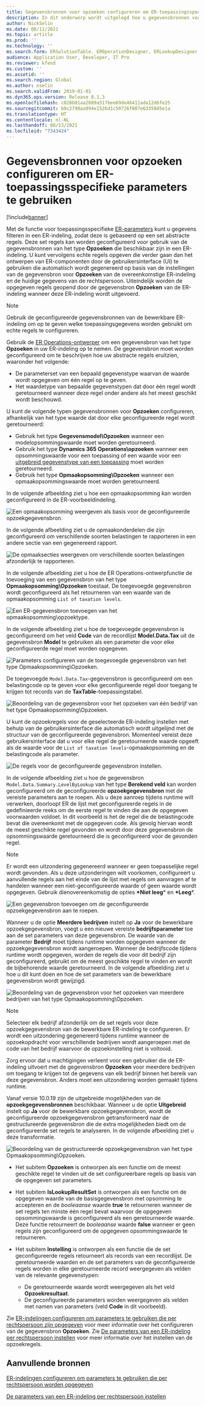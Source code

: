```yaml
---
title: Gegevensbronnen voor opzoeken configureren om ER-toepassingsspecifieke parameters te gebruiken
description: In dit onderwerp wordt uitgelegd hoe u gegevensbronnen voor opzoeken in ER-indelingen (Elektronische rapportage) kunt configureren voor het gebruik van ER-applicatiespecifieke parameters.
author: NickSelin
ms.date: 08/11/2021
ms.topic: article
ms.prod: ''
ms.technology: ''
ms.search.form: ERSolutionTable, EROperationDesigner, ERLookupDesigner, ERComponentLookupStructureEditing
audience: Application User, Developer, IT Pro
ms.reviewer: kfend
ms.custom: ''
ms.assetid: ''
ms.search.region: Global
ms.author: nselin
ms.search.validFrom: 2019-01-01
ms.dyn365.ops.version: Release 8.1.3
ms.openlocfilehash: c028b01aa2889a517bee69de46411ada12d6fe25
ms.sourcegitcommit: b9c2798aa994e1526d1c50726f807e6335885e1a
ms.translationtype: HT
ms.contentlocale: nl-NL
ms.lasthandoff: 08/13/2021
ms.locfileid: "7343424"
---
```

# <a name="configure-lookup-data-sources-to-use-er-application-specific-parameters"></a>Gegevensbronnen voor opzoeken configureren om ER-toepassingsspecifieke parameters te gebruiken 

[!include[banner](../includes/banner.md)]

Met de functie voor toepassingsspecifieke [ER-parameters](general-electronic-reporting.md) kunt u gegevens filteren in een ER-indeling, zodat deze is gebaseerd op een set abstracte regels. Deze set regels kan worden geconfigureerd voor gebruik van de gegevensbronnen van het type **Opzoeken** die beschikbaar zijn in een ER-indeling. U kunt vervolgens echte regels opgeven die verder gaan dan het ontwerpen van ER-componenten door de gebruikersinterface (UI) te gebruiken die automatisch wordt gegenereerd op basis van de instellingen van de gegevensbron voor **Opzoeken** van de overeenkomstige ER-indeling en de huidige gegevens van de rechtspersoon. Uiteindelijk worden de opgegeven regels geopend door de gegevensbron **Opzoeken** van de ER-indeling wanneer deze ER-indeling wordt uitgevoerd.

> [!NOTE]
> Gebruik de geconfigureerde gegevensbronnen van de bewerkbare ER-indeling om op te geven welke toepassingsgegevens worden gebruikt om echte regels te configureren.

Gebruik de [ER Operations-ontwerper](general-electronic-reporting.md#building-a-format-that-uses-a-data-model-as-a-base) om een gegevensbron van het type **Opzoeken** in uw ER-indeling op te nemen. De gegevensbron moet worden geconfigureerd om te beschrijven hoe uw abstracte regels eruitzien, waaronder het volgende:

   - De parameterset van een bepaald gegevenstype waarvan de waarde wordt opgegeven om één regel op te geven.
   - Het waardetype van bepaalde gegevenstypen dat door één regel wordt geretourneerd wanneer deze regel onder andere als het meest geschikt wordt beschouwd.

U kunt de volgende typen gegevensbronnen voor **Opzoeken** configureren, afhankelijk van het type waarde dat door elke geconfigureerde regel wordt geretourneerd:

   - Gebruik het type **Gegevensmodel\Opzoeken** wanneer een modelopsommingswaarde moet worden geretourneerd.
   - Gebruik het type **Dynamics 365 Operations\opzoeken** wanneer een opsommingswaarde voor een toepassing of een waarde voor een [uitgebreid gegevenstype van een toepassing](../extensibility/extensible-edts.md) moet worden geretourneerd.
   - Gebruik het type **Opmaakopsomming\Opzoeken** wanneer een opmaakopsommingswaarde moet worden geretourneerd.

In de volgende afbeelding ziet u hoe een opmaakopsomming kan worden geconfigureerd in de ER-voorbeeldindeling.

   ![Een opmaakopsomming weergeven als basis voor de geconfigureerde opzoekgegevensbron.](./media/er-lookup-data-sources-img1.gif)

In de volgende afbeelding ziet u de opmaakonderdelen die zijn geconfigureerd om verschillende soorten belastingen te rapporteren in een andere sectie van een gegenereerd rapport.

   ![De opmaaksecties weergeven om verschillende soorten belastingen afzonderlijk te rapporteren.](./media/er-lookup-data-sources-img2.png)

In de volgende afbeelding ziet u hoe de ER Operations-ontwerpfunctie de toevoeging van een gegevensbron van het type **Opmaakopsomming\Opzoeken** toestaat.  De toegevoegde gegevensbron wordt geconfigureerd als het retourneren van een waarde van de opmaakopsomming `List of taxation levels`.

   ![Een ER-gegevensbron toevoegen van het opmaakopsomming\opzoektype.](./media/er-lookup-data-sources-img3.gif)

In de volgende afbeelding ziet u hoe de toegevoegde gegevensbron is geconfigureerd om het veld **Code** van de recordlijst **Model.Data.Tax** uit de gegevensbron **Model** te gebruiken als een parameter die voor elke geconfigureerde regel moet worden opgegeven.

![Parameters configureren van de toegevoegde gegevensbron van het type Opmaakopsomming\Opzoeken.](./media/er-lookup-data-sources-img4.gif)

De toegevoegde `Model.Data.Tax`-gegevensbron is geconfigureerd om een belastingcode op te geven voor elke geconfigureerde regel door toegang te krijgen tot records van de  **TaxTable**-toepassingstabel.

   ![Beoordeling van de gegevensbron voor het opzoeken van één bedrijf van het type Opmaakopsomming\Opzoeken.](./media/er-lookup-data-sources-img5.gif)

U kunt de opzoekregels voor de geselecteerde ER-indeling instellen met behulp van de gebruikersinterface die automatisch wordt uitgelijnd met de structuur van de geconfigureerde gegevensbron. Momenteel vereist deze gebruikersinterface dat u voor elke regel de geretourneerde waarde opgeeft als de waarde voor de `List of taxation levels`-opmaakopsomming en de belastingcode als parameter.

   ![De regels voor de geconfigureerde gegevensbron instellen.](./media/er-lookup-data-sources-img6.gif)

In de volgende afbeelding ziet u hoe de gegevensbron `Model.Data.Summary.LevelByLookup` van het type **Berekend veld** kan worden geconfigureerd om de geconfigureerde **opzoekgegevensbron** met de vereiste parameters aan te roepen. Als u deze aanroep tijdens runtime wilt verwerken, doorloopt ER de lijst met geconfigureerde regels in de gedefinieerde reeks om de eerste regel te vinden die aan de opgegeven voorwaarden voldoet. In dit voorbeeld is het de regel die de belastingcode bevat die overeenkomt met de opgegeven code. Als gevolg hiervan wordt de meest geschikte regel gevonden en wordt door deze gegevensbron de opsommingswaarde geretourneerd die is geconfigureerd voor de gevonden regel.

> [!NOTE]
> Er wordt een uitzondering gegenereerd wanneer er geen toepasselijke regel wordt gevonden. Als u deze uitzonderingen wilt voorkomen, configureert u aanvullende regels aan het einde van de lijst met regels om aanvragen af te handelen wanneer een niet-geconfigureerde waarde of geen waarde wordt opgegeven. Gebruik dienovereenkomstig de opties **\*Niet leeg**\* en **\*Leeg**\*.  
>
> ![Een gegevensbron toevoegen om de geconfigureerde opzoekgegevensbron aan te roepen.](./media/er-lookup-data-sources-img7.png)

Wanneer u de optie **Meerdere bedrijven** instelt op **Ja** voor de bewerkbare opzoekgegevensbron, voegt u een nieuwe vereiste **bedrijfsparameter** toe aan de set parameters van deze gegevensbron. De waarde van de parameter **Bedrijf** moet tijdens runtime worden opgegeven wanneer de opzoekgegevensbron wordt aangeroepen. Wanneer de bedrijfscode tijdens runtime wordt opgegeven, worden de regels die voor dit bedrijf zijn geconfigureerd, gebruikt om de meest geschikte regel te vinden en wordt de bijbehorende waarde geretourneerd. In de volgende afbeelding ziet u hoe u dit kunt doen en hoe de set parameters van de bewerkbare gegevensbron wordt gewijzigd.

   ![Beoordeling van de gegevensbron voor het opzoeken van meerdere bedrijven van het type Opmaakopsomming\Opzoeken.](./media/er-lookup-data-sources-img8.gif)

> [!NOTE]
> Selecteer elk bedrijf afzonderlijk om de set regels voor deze opzoekgegevensbron van de bewerkbare ER-indeling te configureren. Er wordt een uitzondering gegenereerd tijdens runtime wanneer de opzoekopdracht voor verschillende bedrijven wordt aangeroepen met de code van het bedrijf waarvoor de opzoekinstelling niet is voltooid.
>
> Zorg ervoor dat u machtigingen verleent voor een gebruiker die de ER-indeling uitvoert met de gegevensbron **Opzoeken** voor meerdere bedrijven om toegang te krijgen tot de gegevens van elk bedrijf binnen het bereik van deze gegevensbron. Anders moet een uitzondering worden gemaakt tijdens runtime.

Vanaf versie 10.0.19 zijn de uitgebreide mogelijkheden van de **opzoekgegevensbronnen** beschikbaar. Wanneer u de optie **Uitgebreid** instelt op **Ja** voor de bewerkbare opzoekgegevensbron, wordt de geconfigureerde opzoekgegevensbron getransformeerd naar de gestructureerde gegevensbron die de extra mogelijkheden biedt om de geconfigureerde set regels te analyseren. In de volgende afbeelding ziet u deze transformatie.

   ![Beoordeling van de gestructureerde opzoekgegevensbron van het type Opmaakopsomming\Opzoeken.](./media/er-lookup-data-sources-img9.gif)

- Het subitem **Opzoeken** is ontworpen als een functie om de meest geschikte regel te vinden uit de set configureerbare regels op basis van de opgegeven set parameters.
- Het subitem **IsLookupResultSet** is ontworpen als een functie om de opgegeven waarde van de basisgegevensbron met opsomming te accepteren en de *booleaanse* waarde **true** te retourneren wanneer de set regels ten minste één regel bevat waarvoor de opgegeven opsommingswaarde is geconfigureerd als een geretourneerde waarde. Deze functie retourneert de *booleaanse* waarde **false** wanneer er geen regels zijn geconfigureerd om de opgegeven opsommingswaarde te retourneren.
- Het subitem **Instelling** is ontworpen als een functie die de set geconfigureerde regels retourneert als records van een recordlijst. De geretourneerde waarden en de set parameters van de geconfigureerde regels worden in elke geretourneerde record weergegeven als velden van de relevante gegevenstypen:

    - De geretourneerde waarde wordt weergegeven als het veld **Opzoekresultaat**.
    - De geconfigureerde parameters worden weergegeven als velden met namen van parameters (veld **Code** in dit voorbeeld).

Zie [ER-indelingen configureren om parameters te gebruiken die per rechtspersoon zijn opgegeven](er-app-specific-parameters-configure-format.md) voor meer informatie over het configureren van de gegevensbron **Opzoeken**. Zie [De parameters van een ER-indeling per rechtspersoon instellen](er-app-specific-parameters-set-up.md) voor meer informatie over het instellen van de opzoekregels.

## <a name="additional-resources"></a>Aanvullende bronnen

[ER-indelingen configureren om parameters te gebruiken die per rechtspersoon worden opgegeven](er-app-specific-parameters-configure-format.md)

[De parameters van een ER-indeling per rechtspersoon instellen](er-app-specific-parameters-set-up.md)
